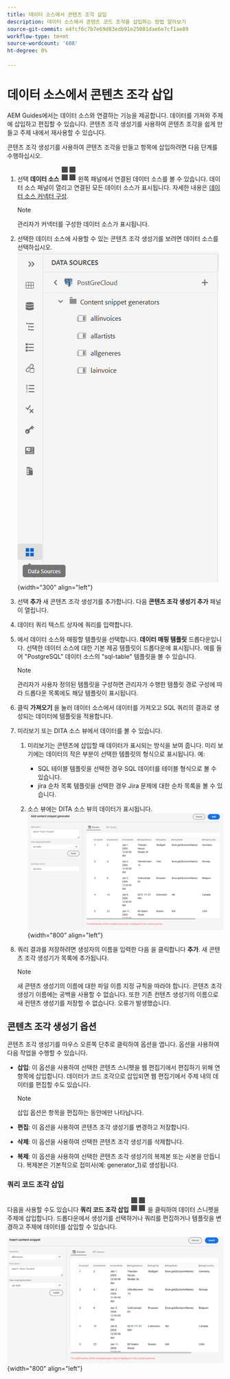 ```yaml
---
title: 데이터 소스에서 콘텐츠 조각 삽입
description: 데이터 소스에서 콘텐츠 코드 조각을 삽입하는 방법 알아보기
source-git-commit: e4fcf6c7b7e69d83edb91e25081dae6e7cf1ae89
workflow-type: tm+mt
source-wordcount: '608'
ht-degree: 0%

---
```



# 데이터 소스에서 콘텐츠 조각 삽입

AEM Guides에서는 데이터 소스와 연결하는 기능을 제공합니다. 데이터를 가져와 주제에 삽입하고 편집할 수 있습니다. 콘텐츠 조각 생성기를 사용하여 콘텐츠 조각을 쉽게 만들고 주제 내에서 재사용할 수 있습니다.

콘텐츠 조각 생성기를 사용하여 콘텐츠 조각을 만들고 항목에 삽입하려면 다음 단계를 수행하십시오.

1. 선택 **데이터 소스** ![](images/data-source-icon.svg)   왼쪽 패널에서 연결된 데이터 소스를 볼 수 있습니다. 데이터 소스 패널이 열리고 연결된 모든 데이터 소스가 표시됩니다. 자세한 내용은 [데이터 소스 커넥터 구성](../cs-install-guide/conf-data-source-connector.md).
   >[!NOTE]
   >
   > 관리자가 커넥터를 구성한 데이터 소스가 표시됩니다.

1. 선택한 데이터 소스에 사용할 수 있는 콘텐츠 조각 생성기를 보려면 데이터 소스를 선택하십시오.
   ![](images/code-snippet-generator.png){width="300" align="left"}
1. 선택 **추가** 새 콘텐츠 조각 생성기를 추가합니다. 다음 **콘텐츠 조각 생성기 추가** 패널이 열립니다.

1. 데이터 쿼리 텍스트 상자에 쿼리를 입력합니다.
1. 에서 데이터 소스와 매핑할 템플릿을 선택합니다. **데이터 매핑 템플릿** 드롭다운입니다.
선택한 데이터 소스에 대한 기본 제공 템플릿이 드롭다운에 표시됩니다. 예를 들어 &quot;PostgreSQL&quot; 데이터 소스의 &quot;sql-table&quot; 템플릿을 볼 수 있습니다.

   >[!NOTE]
   >  
   > 관리자가 사용자 정의된 템플릿을 구성하면 관리자가 수행한 템플릿 경로 구성에 따라 드롭다운 목록에도 해당 템플릿이 표시됩니다.

1. 클릭 **가져오기** 을 눌러 데이터 소스에서 데이터를 가져오고 SQL 쿼리의 결과로 생성되는 데이터에 템플릿을 적용합니다.
1. 미리보기 또는 DITA 소스 뷰에서 데이터를 볼 수 있습니다.

   1. 미리보기는 콘텐츠에 삽입할 때 데이터가 표시되는 방식을 보여 줍니다. 미리 보기에는 데이터의 작은 부분이 선택한 템플릿의 형식으로 표시됩니다.
예:
      * SQL 테이블 템플릿을 선택한 경우 SQL 데이터를 테이블 형식으로 볼 수 있습니다.
      * jira 순차 목록 템플릿을 선택한 경우 Jira 문제에 대한 순차 목록을 볼 수 있습니다.

   1. 소스 뷰에는 DITA 소스 뷰의 데이터가 표시됩니다.
      ![](images/add-content-snippet-generator.png){width="800" align="left"}
1. 쿼리 결과를 저장하려면 생성자의 이름을 입력한 다음 을 클릭합니다 **추가**.   새 콘텐츠 조각 생성기가 목록에 추가됩니다.

   >[!NOTE]
   >
   > 새 콘텐츠 생성기의 이름에 대한 파일 이름 지정 규칙을 따라야 합니다. 콘텐츠 조각 생성기 이름에는 공백을 사용할 수 없습니다. 또한 기존 컨텐츠 생성기의 이름으로 새 컨텐츠 생성기를 저장할 수 없습니다. 오류가 발생했습니다.

## 콘텐츠 조각 생성기 옵션

콘텐츠 조각 생성기를 마우스 오른쪽 단추로 클릭하여 옵션을 엽니다. 옵션을 사용하여 다음 작업을 수행할 수 있습니다.
* **삽입**: 이 옵션을 사용하여 선택한 콘텐츠 스니펫을 웹 편집기에서 편집하기 위해 연 항목에 삽입합니다. 데이터가 코드 조각으로 삽입되면 웹 편집기에서 주제 내의 데이터를 편집할 수도 있습니다.

  >[!NOTE]
  > 
  > 삽입 옵션은 항목을 편집하는 동안에만 나타납니다.

* **편집**: 이 옵션을 사용하여 콘텐츠 조각 생성기를 변경하고 저장합니다.
* **삭제**: 이 옵션을 사용하여 선택한 콘텐츠 조각 생성기를 삭제합니다.
* **복제**: 이 옵션을 사용하여 선택한 콘텐츠 조각 생성기의 복제본 또는 사본을 만듭니다. 복제본은 기본적으로 접미사(예: generator_1)로 생성됩니다.

### 쿼리 코드 조각 삽입

다음을 사용할 수도 있습니다 **쿼리 코드 조각 삽입** ![](images/data-source-icon.svg)   을 클릭하여 데이터 스니펫을 주제에 삽입합니다.  드롭다운에서 생성기를 선택하거나 쿼리를 편집하거나 템플릿을 변경하고 주제에 데이터를 삽입할 수 있습니다.

![](images/insert-content-snippet.png){width="800" align="left"}




